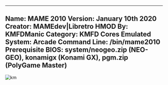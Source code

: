 -----------------------
Name: MAME 2010
Version: January 10th 2020
Creator: MAMEdev|Libretro
HMOD By: KMFDManic
Category: KMFD Cores
Emulated System: Arcade
Command Line: /bin/mame2010
Prerequisite BIOS: system/neogeo.zip (NEO-GEO), konamigx (Konami GX), pgm.zip (PolyGame Master)
-----------------------
![km](https://i.imgur.com/ixLUcLR.png) 

